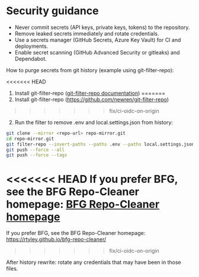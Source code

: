 # Security guidance

- Never commit secrets (API keys, private keys, tokens) to the repository.
- Remove leaked secrets immediately and rotate credentials.
- Use a secrets manager (GitHub Secrets, Azure Key Vault) for CI and deployments.
- Enable secret scanning (GitHub Advanced Security or gitleaks) and Dependabot.

How to purge secrets from git history (example using git-filter-repo):

<<<<<<< HEAD
1. Install git-filter-repo ([git-filter-repo documentation](https://github.com/newren/git-filter-repo))
=======
1. Install git-filter-repo (https://github.com/newren/git-filter-repo)
>>>>>>> fix/ci-oidc-on-origin
2. Run the filter to remove .env and local.settings.json from history:

```bash
git clone --mirror <repo-url> repo-mirror.git
cd repo-mirror.git
git filter-repo --invert-paths --paths .env --paths local.settings.json
git push --force --all
git push --force --tags
```

<<<<<<< HEAD
If you prefer BFG, see the BFG Repo-Cleaner homepage: [BFG Repo-Cleaner homepage](https://rtyley.github.io/bfg-repo-cleaner/)
=======
If you prefer BFG, see the BFG Repo-Cleaner homepage: https://rtyley.github.io/bfg-repo-cleaner/
>>>>>>> fix/ci-oidc-on-origin

After history rewrite: rotate any credentials that may have been in those files.
